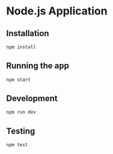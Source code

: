# Node.js Application

## Installation

```bash
npm install
```

## Running the app

```bash
npm start
```

## Development

```bash
npm run dev
```

## Testing

```bash
npm test
```